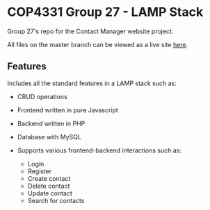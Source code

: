 # COP4331 Group 27 - LAMP Stack
Group 27's repo for the Contact Manager website project.

All files on the master branch can be viewed as a live site [here](http://contactlist27.com).

## Features
Includes all the standard features in a LAMP stack such as:
* CRUD operations
* Frontend written in pure Javascript
* Backend written in PHP
* Database with MySQL
* Supports various frontend-backend interactions such as:

  * Login
  * Register
  * Create contact
  * Delete contact
  * Update contact
  * Search for contacts
